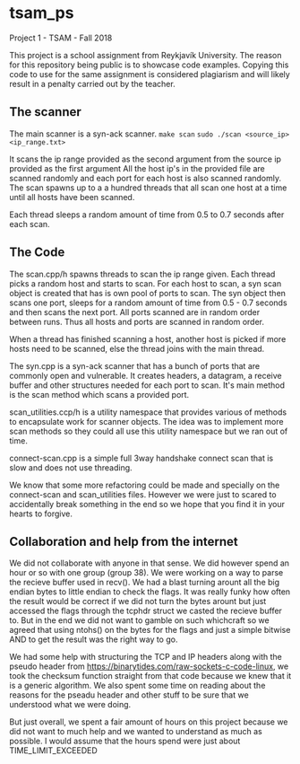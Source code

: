 # tsam_ps
Project 1 - TSAM - Fall 2018

This project is a school assignment from Reykjavík University. The reason for this repository being public is to showcase code examples. Copying this code to use for the same assignment is considered plagiarism and will likely result in a penalty carried out by the teacher.

## The scanner 
The main scanner is a syn-ack scanner.
```make scan```
```sudo ./scan <source_ip> <ip_range.txt>```

It scans the ip range provided as the second argument from the source ip provided as the first argument
All the host ip's in the provided file are scanned randomly and each port for each host is also scanned randomly.
The scan spawns up to a a hundred threads that all scan one host at a time until all hosts have been scanned.

Each thread sleeps a random amount of time from 0.5 to 0.7 seconds after each scan.

## The Code

The scan.cpp/h spawns threads to scan the ip range given. Each thread picks a random host and starts to scan. 
For each host to scan, a syn scan object is created that has is own pool of ports to scan. The syn object then scans one port, sleeps for a random amount of time from 0.5 - 0.7 seconds and then scans the next port. All ports scanned are in random order between runs. Thus all hosts and ports are scanned in random order.

When a thread has finished scanning a host, another host is picked if more hosts need to be scanned, else the thread joins with the main thread.


The syn.cpp is a syn-ack scanner that has a bunch of ports that are commonly open and vulnerable. It creates headers, a datagram, a receive buffer and other structures needed for each port to scan. It's main method is the scan method which scans a provided port.


scan_utilities.ccp/h is a utility namespace that provides various of methods to encapsulate work for scanner objects. The idea was to implement more scan methods so they could all use this utility namespace but we ran out of time.

connect-scan.cpp is a simple full 3way handshake connect scan that is slow and does not use threading.

We know that some more refactoring could be made and specially on the connect-scan and scan_utilities files. However we were just to scared to accidentally break something in the end so we hope that you find it in your hearts to forgive.

## Collaboration and help from the internet

We did not collaborate with anyone in that sense. We did however spend an hour or so with one group (group 38). We were working on a way to parse the recieve buffer used in recv(). We had a blast turning arount all the big endian bytes to little endian to check the flags. It was really funky how often the result would be correct if we did not turn the bytes arount but just accessed the flags through the tcphdr struct we casted the recieve buffer to. But in the end we did not want to gamble on such whichcraft so we agreed that using ntohs() on the bytes for the flags and just a simple bitwise AND to get the result was the right way to go.

We had some help with structuring the TCP and IP headers along with the pseudo header from https://binarytides.com/raw-sockets-c-code-linux, we took the checksum function straight from that code because we knew that it is a generic algorithm. We also spent some time on reading about the reasons for the pseadu header and other stuff to be sure that we understood what we were doing.

But just overall, we spent a fair amount of hours on this project because we did not want to much help and we wanted to understand as much as possible. I would assume that the hours spend were just about TIME_LIMIT_EXCEEDED
